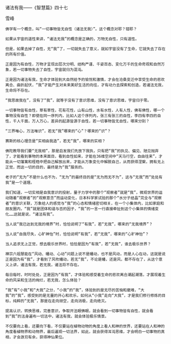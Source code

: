 诸法有我——《智慧篇》四十七

雪峰


    佛学有一个概念，叫“一切事物皆无自性（诸法无我）”。这个概念对耶？错耶？

    如果从宇宙的道性来讲，“诸法无我”的概念是正确的，万物无自性，只有道性。

    但是，如果去掉了自性，无“我”了，一切就失去了意义，就如宇宙没有了生命，它就失去了存在的所有价值。

    正是因为有自性，万物才呈现出层次分明、结构严谨、千姿百态、变化万千的生命奇观和自然万象，若一切事物失去了自性，宇宙就归为混沌。

    正是因为诸法有我，生命才体验到大自然给予的愉悦和激情，才会在沧桑变迁中享受生命的悲欢离合、曲折起伏，“我”才能产生对未来美好生活的向往，才有动力去探索和创造，若诸法无我，生命将不存在。

    “我思故我在”，没有了“我”，就等于没有了意识思维，没有了意识思维，宇宙归于零。

    一切事物皆有自性，草有草性，花有花性，山有山性，水有水性，人有人性，佛有佛性，哪一个事物没有自性？即使在同一序列内，比如人这个序列内，张三有张三的自性，李四有李四的自性，千人千面，万人万心，差异的起源皆源于自性，若一切事物皆无自性，哪来分别？

    “三界唯心，万法唯识”，若无“我”哪来的“心”？哪来的“识”？

    赛斯的核心理念是“实相由我造”，若无“我”，哪来的实相？

    佛陀教导我们要“无我相”，那是启发我们先放下我执，只有把“我”的执见、偏见、陋见抛弃了，才能看到事物的本来面目，看到自性如来，才能在36维空间中“天马行空，自由往来”，才能从一切藩篱和桎梏中把自己解放出来，才能从万象变化中解脱自己，从而获得涅槃，拥有无上正觉，而这一切的目的，最终是为“我”服务的。

    老子的“无为”不是什么也不为，“无为”的最终目的是“无为而无不为”，这与“无我”而“处处有我”是一个道理。

    我们知道，一切实相是自我意识的投射，量子力学中的那个“观察者”就是“我”，微观世界的运动随着“观察者”的“观察意念”而运动变化，日本科学家试验的那个“水分子结晶”完全与“观察者”的意识关联，万象给人的感觉与“我”的心态和情绪密切相关，在一个小集体内，比如家庭和朋友圈内，“我”就是团体和谐与否的因子，“我”的一言一行直接牵扯到这个小集体的情绪变化……这就是说，“诸法有我”。

    当人说“我已达到无我的境界”时，恰恰说明了“有我”，若“无我”，哪来的“无我境界”？

    当人说“自我尽失，心旷神怡”时，恰恰说明“有我”，若“无我”，哪来的“心旷神怡”？

    当人追求无上正觉，想去极乐世界时，恰恰是因为“有我”，若“无我”，谁去极乐世界？

    禅宗六祖慧能在“风动、幡动、心动”问题上说不是幡动，也不是风动，而是人心在动，这就是说正是因为有“我”，才看到了风吹幡动，若无“我”，不论是幡，还是风，都不存在了，从这个意义上讲，诸法有我，若无我，诸法将不存在。

    每日每时，时时处处，正是因为“有我”，才体验和感受着生命的悲欢离合潮起潮落，才展现着生命的风采和生活的绚烂，若无我，怎么体验？

    “我”有“小我”和“大我”之分，“小我”的“我”，体验到的是无尽的苦恼和磨难，“大我”的“我”，感受到的是无量的开心和欢乐，如何从“小我”走向“大我”，才是我们修行修炼的目标，纯粹的“无我”，那是在走向顽空，走向消极，走向绝灭。

    提高认识，转换思维，完善意识，争取开法眼佛眼，就会看到一切事物皆有自性，就会看到“我”的法身遍布一切法中，诸法有我，就会体验极乐情景。

    不仅要向上看，还要向下看，不仅要站在植物动物的角度上看人和神的世界，还要站在人和神的角度看植物界和动物界，最后遍观一切法界，如此，就会获得浑沌思维，才会明白一切事物的真相，才会游刃有余，获得神仙果位。



